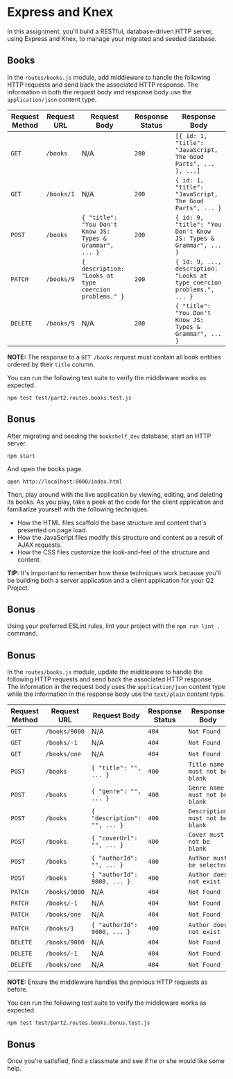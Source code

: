# Express and Knex

In this assignment, you'll build a RESTful, database-driven HTTP server, using Express and Knex, to manage your migrated and seeded database.

## Books

In the `routes/books.js` module, add middleware to handle the following HTTP requests and send back the associated HTTP response. The information in both the request body and response body use the `application/json` content type.

| Request Method | Request URL        | Request Body                                             | Response Status | Response Body                                                          |
|----------------|--------------------|----------------------------------------------------------|-----------------|------------------------------------------------------------------------|
| `GET`          | `/books`           | N/A                                                      | `200`           | `[{ id: 1, "title": "JavaScript, The Good Parts", ... }, ...]`         |
| `GET`          | `/books/1`         | N/A                                                      | `200`           | `{ id: 1, "title": "JavaScript, The Good Parts", ... }`                |
| `POST`         | `/books`           | `{ "title": "You Don't Know JS: Types & Grammar", ... }` | `200`           | `{ id: 9, "title": "You Don't Know JS: Types & Grammar", ... }`        |
| `PATCH`        | `/books/9`         | `{ description: "Looks at type coercion problems." }`    | `200`           | `{ id: 9, ..., description: "Looks at type coercion problems.", ... }` |
| `DELETE`       | `/books/9`         | N/A                                                      | `200`           | `{ "title": "You Don't Know JS: Types & Grammar", ... }`               |

**NOTE:** The response to a `GET /books` request must contain all book entities ordered by their `title` column.

You can run the following test suite to verify the middleware works as expected.

```shell
npm test test/part2.routes.books.test.js
```

## Bonus

After migrating and seeding the `bookshelf_dev` database, start an HTTP server.

```shell
npm start
```

And open the books page.

```shell
open http://localhost:8000/index.html
```

Then, play around with the live application by viewing, editing, and deleting its books. As you play, take a peek at the code for the client application and familiarize yourself with the following techniques.

- How the HTML files scaffold the base structure and content that's presented on page load.
- How the JavaScript files modify this structure and content as a result of AJAX requests.
- How the CSS files customize the look-and-feel of the structure and content.

**TIP:** It's important to remember how these techniques work because you'll be building both a server application and a client application for your Q2 Project.

## Bonus

Using your preferred ESLint rules, lint your project with the `npm run lint .` command.

## Bonus

In the `routes/books.js` module, update the middleware to handle the following HTTP requests and send back the associated HTTP response. The information in the request body uses the `application/json` content type while the information in the response body use the `text/plain` content type.

| Request Method | Request URL         | Request Body                 | Response Status | Response Body                   |
|----------------|---------------------|------------------------------|-----------------|---------------------------------|
| `GET`          | `/books/9000`       | N/A                          | `404`           | `Not Found`                     |
| `GET`          | `/books/-1`         | N/A                          | `404`           | `Not Found`                     |
| `GET`          | `/books/one`        | N/A                          | `404`           | `Not Found`                     |
| `POST`         | `/books`            | `{ "title": "", ... }`       | `400`           | `Title name must not be blank`  |
| `POST`         | `/books`            | `{ "genre": "", ... }`       | `400`           | `Genre name must not be blank`  |
| `POST`         | `/books`            | `{ "description": "", ... }` | `400`           | `Description must not be blank` |
| `POST`         | `/books`            | `{ "coverUrl": "", ... }`    | `400`           | `Cover must not be blank`       |
| `POST`         | `/books`            | `{ "authorId": "", ... }`    | `400`           | `Author must be selected`       |
| `POST`         | `/books`            | `{ "authorId": 9000, ... }`  | `400`           | `Author does not exist`         |
| `PATCH`        | `/books/9000`       | N/A                          | `404`           | `Not Found`                     |
| `PATCH`        | `/books/-1`         | N/A                          | `404`           | `Not Found`                     |
| `PATCH`        | `/books/one`        | N/A                          | `404`           | `Not Found`                     |
| `PATCH`        | `/books/1`          | `{ "authorId": 9000, ... }`  | `400`           | `Author does not exist`         |
| `DELETE`       | `/books/9000`       | N/A                          | `404`           | `Not Found`                     |
| `DELETE`       | `/books/-1`         | N/A                          | `404`           | `Not Found`                     |
| `DELETE`       | `/books/one`        | N/A                          | `404`           | `Not Found`                     |

**NOTE:** Ensure the middleware handles the previous HTTP requests as before.

You can run the following test suite to verify the middleware works as expected.

```shell
npm test test/part2.routes.books.bonus.test.js
```

## Bonus

Once you're satisfied, find a classmate and see if he or she would like some help.
